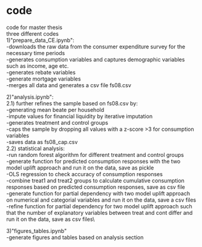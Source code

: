 # code
code for master thesis\
three different codes\
1)"prepare_data_CE.ipynb":\
-downloads the raw data from the consumer expenditure survey for the necessary time periods\
-generates consumption variables and captures demographic variables such as income, age etc.\
-generates rebate variables\
-generate mortgage variables\
-merges all data and generates a csv file fs08.csv

2)"analysis.ipynb":\
2.1) further refines the sample based on fs08.csv by:\
 -generating mean beate per household\
 -impute values for financial liquidity by iterative imputation\
 -generates treatment and control groups\
 -caps the sample by dropping all values with a z-score >3 for consumption variables\
 -saves data as fs08_cap.csv\
2.2) statistical analysis:\
 -run random forest algorithm for different treatment and control groups\
 -generate function for predicted consumption responses with the two model uplift approach and run it on the data, save as pickle\
 -OLS regression to check accuracy of consumption responses\
 -combine treat1 and treat2 groups to calculate cumulative consumption responses based on predicted consumption responses, save as csv file\
 -generate function for partial dependency with two model uplift approach on numerical and categorial variables and run it on the data, save a csv files\
 -refine function for partial dependency for two model uplift approach such that the number of explanatory variables between treat and cont differ and run it on the data, save as csv files\

3)"figures_tables.ipynb"\
 -generate figures and tables based on analysis section
